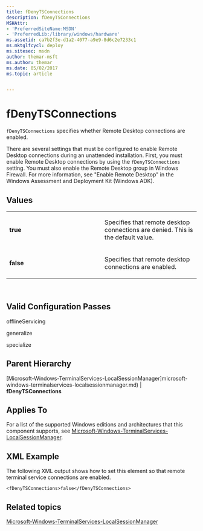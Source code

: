```yaml
---
title: fDenyTSConnections
description: fDenyTSConnections
MSHAttr:
- 'PreferredSiteName:MSDN'
- 'PreferredLib:/library/windows/hardware'
ms.assetid: ca7b2f3e-d1a2-4077-a9e9-8d6c2e7233c1
ms.mktglfcycl: deploy
ms.sitesec: msdn
author: themar-msft
ms.author: themar
ms.date: 05/02/2017
ms.topic: article


---
```


# fDenyTSConnections


`fDenyTSConnections` specifies whether Remote Desktop connections are enabled.

There are several settings that must be configured to enable Remote Desktop connections during an unattended installation. First, you must enable Remote Desktop connections by using the `fDenyTSConnections` setting. You must also enable the Remote Desktop group in Windows Firewall. For more information, see "Enable Remote Desktop" in the Windows Assessment and Deployment Kit (Windows ADK).

## Values


<table>
<colgroup>
<col width="50%" />
<col width="50%" />
</colgroup>
<tbody>
<tr class="odd">
<td><p><strong>true</strong></p></td>
<td><p>Specifies that remote desktop connections are denied. This is the default value.</p></td>
</tr>
<tr class="even">
<td><p><strong>false</strong></p></td>
<td><p>Specifies that remote desktop connections are enabled.</p></td>
</tr>
</tbody>
</table>

 

## Valid Configuration Passes


offlineServicing

generalize

specialize

## Parent Hierarchy


[Microsoft-Windows-TerminalServices-LocalSessionManager]microsoft-windows-terminalservices-localsessionmanager.md) | **fDenyTSConnections**

## Applies To


For a list of the supported Windows editions and architectures that this component supports, see [Microsoft-Windows-TerminalServices-LocalSessionManager](microsoft-windows-terminalservices-localsessionmanager.md).

## XML Example


The following XML output shows how to set this element so that remote terminal service connections are enabled.

```
<fDenyTSConnections>false</fDenyTSConnections>
```

## Related topics


[Microsoft-Windows-TerminalServices-LocalSessionManager](microsoft-windows-terminalservices-localsessionmanager.md)

 

 







